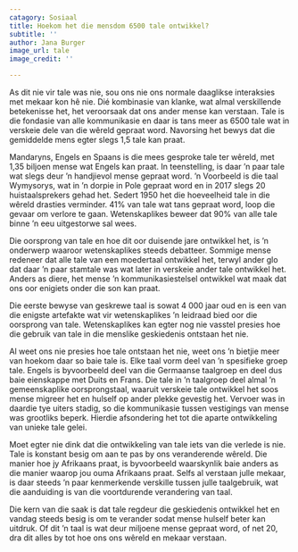 ```yaml
---
catagory: Sosiaal
title: Hoekom het die mensdom 6500 tale ontwikkel?
subtitle: ''
author: Jana Burger
image_url: tale
image_credit: ''

---
```

As dit nie vir tale was nie, sou ons nie ons normale daaglikse interaksies met mekaar kon hê nie. Dié kombinasie van klanke, wat almal verskillende betekenisse het, het veroorsaak dat ons ander mense kan verstaan. Tale is die fondasie van alle kommunikasie en daar is tans meer as 6500 tale wat in verskeie dele van die wêreld gepraat word. Navorsing het bewys dat die gemiddelde mens egter slegs 1,5 tale kan praat.

Mandaryns, Engels en Spaans is die mees gesproke tale ter wêreld, met 1,35 biljoen mense wat Engels kan praat. In teenstelling, is daar ’n paar tale wat slegs deur ’n handjievol mense gepraat word. ’n Voorbeeld is die taal Wymysorys, wat in ’n dorpie in Pole gepraat word en in 2017 slegs 20 huistaalsprekers gehad het. Sedert 1950 het die hoeveelheid tale in die wêreld drasties verminder. 41% van tale wat tans gepraat word, loop die gevaar om verlore te gaan. Wetenskaplikes beweer dat 90% van alle tale binne ’n eeu uitgestorwe sal wees.

Die oorsprong van tale en hoe dit oor duisende jare ontwikkel het, is ’n onderwerp waaroor wetenskaplikes steeds debatteer. Sommige mense redeneer dat alle tale van een moedertaal ontwikkel het, terwyl ander glo dat daar ’n paar stamtale was wat later in verskeie ander tale ontwikkel het. Anders as diere, het mense ’n kommunikasiestelsel ontwikkel wat maak dat ons oor enigiets onder die son kan praat.

Die eerste bewyse van geskrewe taal is sowat 4 000 jaar oud en is een van die enigste artefakte wat vir wetenskaplikes ’n leidraad bied oor die oorsprong van tale. Wetenskaplikes kan egter nog nie vasstel presies hoe die gebruik van tale in die menslike geskiedenis ontstaan het nie.

Al weet ons nie presies hoe tale ontstaan het nie, weet ons ’n bietjie meer van hoekom daar so baie tale is. Elke taal vorm deel van ’n spesifieke groep tale. Engels is byvoorbeeld deel van die Germaanse taalgroep en deel dus baie eienskappe met Duits en Frans. Die tale in ’n taalgroep deel almal ’n gemeenskaplike oorsprongstaal, waaruit verskeie tale ontwikkel het soos mense migreer het en hulself op ander plekke gevestig het. Vervoer was in daardie tye uiters stadig, so die kommunikasie tussen vestigings van mense was grootliks beperk. Hierdie afsondering het tot die aparte ontwikkeling van unieke tale gelei.

Moet egter nie dink dat die ontwikkeling van tale iets van die verlede is nie. Tale is konstant besig om aan te pas by ons veranderende wêreld. Die manier hoe jy Afrikaans praat, is byvoorbeeld waarskynlik baie anders as die manier waarop jou ouma Afrikaans praat. Selfs al verstaan julle mekaar, is daar steeds ’n paar kenmerkende verskille tussen julle taalgebruik, wat die aanduiding is van die voortdurende verandering van taal.

Die kern van die saak is dat tale regdeur die geskiedenis ontwikkel het en vandag steeds besig is om te verander sodat mense hulself beter kan uitdruk. Of dit ’n taal is wat deur miljoene mense gepraat word, of net 20, dra dit alles by tot hoe ons ons wêreld en mekaar verstaan.